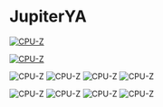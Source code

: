 # JupiterYA

[![CPU-Z](https://valid.x86.fr/cache/banner/gusrgd-6.png)](https://valid.x86.fr/gusrgd)

[![CPU-Z](https://img.dlsite.jp/modpub/images2/work/doujin/RJ347000/RJ346191_img_main.webp)](https://www.dlsite.com/maniax/work/=/product_id/RJ221870.html)

![CPU-Z]((1).gif)
![CPU-Z]((2).gif)
![CPU-Z]((3).gif)
![CPU-Z]((4).gif)

![CPU-Z]((5).gif)
![CPU-Z]((6).gif)
![CPU-Z]((7).gif)
![CPU-Z]((8).gif)